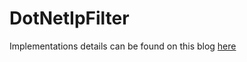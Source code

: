 # DotNetIpFilter

Implementations details can be found on this blog [here](https://sibeeshpassion.com/async-client-ip-safelist-for-dot-net/)
